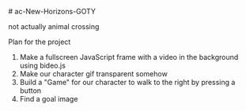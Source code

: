 <h># ac-New-Horizons-GOTY</h>
<p>not actually animal crossing</p>


<p>Plan for the project</p>

 <ol>
  <li>Make a fullscreen JavaScript frame with a video in the background using bideo.js</li>
  <li>Make our character gif transparent somehow</li>
  <li>Build a "Game" for our character to walk to the right by pressing a button</li>
  <li>Find a goal image</li>
</ol> 
